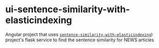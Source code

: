 # ui-sentence-similarity-with-elasticindexing
Angular project that uses [`sentence-similarity-with-elasticindexing`](https://github.com/Efficacy-Consulting/sentence-similarity-with-elasticindexing)) project's flask service to find the sentence similarity for NEWS articles
